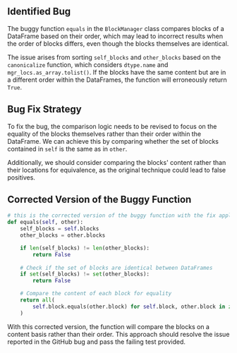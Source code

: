 ## Identified Bug

The buggy function `equals` in the `BlockManager` class compares blocks of a DataFrame based on their order, which may lead to incorrect results when the order of blocks differs, even though the blocks themselves are identical.

The issue arises from sorting `self_blocks` and `other_blocks` based on the `canonicalize` function, which considers `dtype.name` and `mgr_locs.as_array.tolist()`. If the blocks have the same content but are in a different order within the DataFrames, the function will erroneously return `True`.

## Bug Fix Strategy

To fix the bug, the comparison logic needs to be revised to focus on the equality of the blocks themselves rather than their order within the DataFrame. We can achieve this by comparing whether the set of blocks contained in `self` is the same as in `other`.

Additionally, we should consider comparing the blocks' content rather than their locations for equivalence, as the original technique could lead to false positives.

## Corrected Version of the Buggy Function

```python
# this is the corrected version of the buggy function with the fix applied
def equals(self, other):
    self_blocks = self.blocks
    other_blocks = other.blocks

    if len(self_blocks) != len(other_blocks):
        return False
    
    # Check if the set of blocks are identical between DataFrames
    if set(self_blocks) != set(other_blocks):
        return False

    # Compare the content of each block for equality
    return all(
        self.block.equals(other.block) for self.block, other.block in zip(self_blocks, other_blocks)
    )
```

With this corrected version, the function will compare the blocks on a content basis rather than their order. This approach should resolve the issue reported in the GitHub bug and pass the failing test provided.